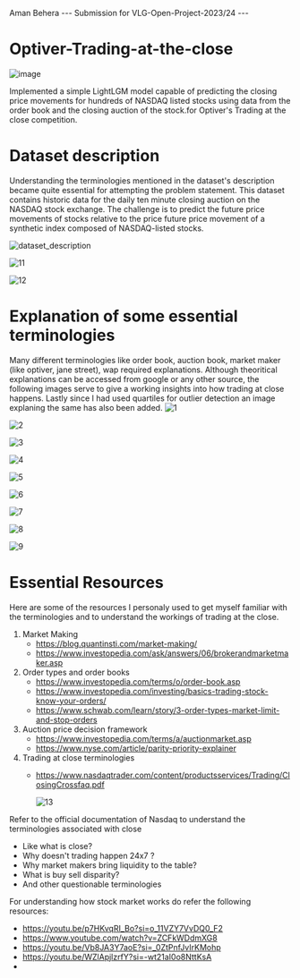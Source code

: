 Aman Behera --- Submission for VLG-Open-Project-2023/24 ---
# Optiver-Trading-at-the-close

![image](https://github.com/beingamanforever/Optiver-Trading-at-the-close/assets/121532863/dd735ea6-12be-43eb-aed0-3b10d6863e5d)

Implemented a simple LightLGM model capable of predicting the closing price movements for hundreds of NASDAQ listed stocks using data from the order book and the closing auction of the stock.for Optiver's Trading at the close competition.

# Dataset description
Understanding the terminologies mentioned in the dataset's description became quite essential for attempting the problem statement. This dataset contains historic data for the daily ten minute closing auction on the NASDAQ stock exchange. The challenge is to predict the future price movements of stocks relative to the price future price movement of a synthetic index composed of NASDAQ-listed stocks.

![dataset_description](https://github.com/beingamanforever/Optiver-Trading-at-the-close/assets/121532863/8cd6281b-e6ce-4925-be18-1ae063679ad6)

![11](https://github.com/beingamanforever/Optiver-Trading-at-the-close/assets/121532863/26411a69-e0cd-4c60-903f-1682c4aed035)

![12](https://github.com/beingamanforever/Optiver-Trading-at-the-close/assets/121532863/7d56a87f-b292-4b1d-832c-03ed8a1999f9)

# Explanation of some essential terminologies
Many different terminologies like order book, auction book, market maker (like optiver, jane street), wap required explanations. Although theoritical explanations can be accessed from google or any other source, the following images serve to give a working insights into how trading at close happens. Lastly since I had used quartiles for outlier detection an image explaning the same has also been added.
![1](https://github.com/beingamanforever/Optiver-Trading-at-the-close/assets/121532863/2d479b6b-70eb-4962-8853-1147fde80fed)

![2](https://github.com/beingamanforever/Optiver-Trading-at-the-close/assets/121532863/0d3a85b7-d322-446a-a0e7-bc26dbf3ca5b)

![3](https://github.com/beingamanforever/Optiver-Trading-at-the-close/assets/121532863/a92660f4-fe47-4e6c-8898-76bdb64f91df)

![4](https://github.com/beingamanforever/Optiver-Trading-at-the-close/assets/121532863/d64d5b8d-7df6-4c29-a3f8-0645ff46b6d5)

![5](https://github.com/beingamanforever/Optiver-Trading-at-the-close/assets/121532863/ddf7d0aa-b31d-4352-b972-8aebc0bfae25)

![6](https://github.com/beingamanforever/Optiver-Trading-at-the-close/assets/121532863/343c0a65-4003-49e8-91d8-8a35b55a1efa)

![7](https://github.com/beingamanforever/Optiver-Trading-at-the-close/assets/121532863/fe55a4ca-a01a-4e71-99ca-3e8a881c453e)

![8](https://github.com/beingamanforever/Optiver-Trading-at-the-close/assets/121532863/045745e2-4e39-47ec-a489-e7913677f102)

![9](https://github.com/beingamanforever/Optiver-Trading-at-the-close/assets/121532863/f3835726-8d1c-4bee-8e36-4f3ccab1e35d)

# Essential Resources
Here are some of the resources I personaly used to get myself familiar with the terminologies and to understand the workings of trading at the close.

1. Market Making
   - https://blog.quantinsti.com/market-making/
   - https://www.investopedia.com/ask/answers/06/brokerandmarketmaker.asp
2. Order types and order books
   - https://www.investopedia.com/terms/o/order-book.asp
   - https://www.investopedia.com/investing/basics-trading-stock-know-your-orders/
   - https://www.schwab.com/learn/story/3-order-types-market-limit-and-stop-orders
3. Auction price decision framework
   - https://www.investopedia.com/terms/a/auctionmarket.asp
   - https://www.nyse.com/article/parity-priority-explainer
4. Trading at close terminologies
   - https://www.nasdaqtrader.com/content/productsservices/Trading/ClosingCrossfaq.pdf
     
     ![13](https://github.com/beingamanforever/Optiver-Trading-at-the-close/assets/121532863/77c3f25d-1a35-41a2-ad55-60710aa71090)

Refer to the official documentation of Nasdaq to understand the terminologies associated with close
- Like what is close?
- Why doesn't trading happen 24x7 ?
- Why market makers bring liquidity to the table?
- What is buy sell disparity?
- And other questionable terminologies

For understanding how stock market works do refer the following resources:
- https://youtu.be/p7HKvqRI_Bo?si=o_11VZY7VvDQ0_F2
- https://www.youtube.com/watch?v=ZCFkWDdmXG8
- https://youtu.be/Vb8JA3Y7aoE?si=_0ZtPnfJvIrKMohp
- https://youtu.be/WZlApjlzrfY?si=-wt21aI0o8NttKsA
- 
